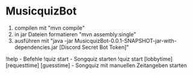 # MusicquizBot

1. compilen mit "mvn compile"
2. in jar Dateien formatieren "mvn assembly:single"
3. ausführen mit "java -jar MusicquizBot-0.0.1-SNAPSHOT-jar-with-dependencies.jar [Discord Secret Bot Token]"

!help - Befehle
!quiz start - Songquiz starten
!quiz start [lobbytime] [requesttime] [guesstime] - Songquiz mit manuellen Zeitangeben starten
